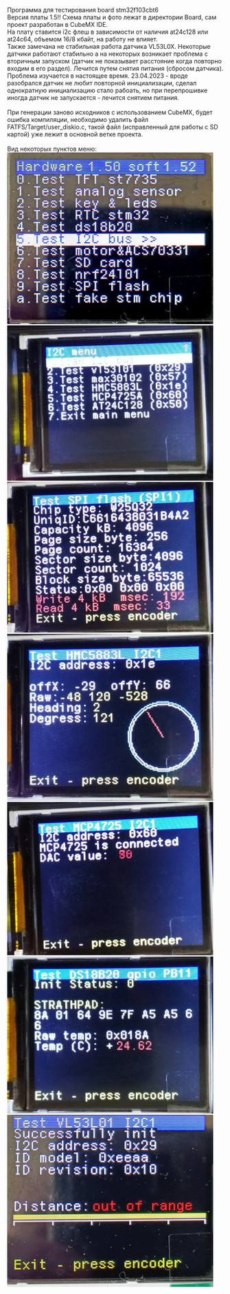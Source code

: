 Программа для тестирования board stm32f103cbt6 <br>
Версия платы 1.5!!
Cхема платы и фото лежат в директории Board, сам проект разработан в CubeMX IDE.<br>
На плату ставится i2c флеш в зависимости от наличия at24c128 или at24c64, объемом 16/8 кбайт, на работу не влияет.<br>
Также замечана не стабильная работа датчика VL53L0X. Некоторые датчики работают стабильно а на некоторых возникает проблема с
вторичным запуском (датчик не показывает расстояние когда повторно входим в его раздел). Лечится путем снятия питания (сбросом датчика).<br>
Проблема изучается в настоящее время. 23.04.2023 - вроде разобрался датчик не любит повторной инициализации, сделал однократную инициализацию 
стало рабоать, но при перепрошивке иногда датчик не запускается - лечится снятием питания.<br>
<br>
При генерации заново исходников с использованием CubeMX, будет ошибка компиляции, необходимо удалить файл FATFS/Target/user_diskio.c, такой
файл (исправленный для работы с SD картой) уже лежит в основной ветке проекта.<br>
<br>
Вид некоторых пунктов меню:<br>
<img src="https://github.com/pav2000/DevBoardSTM32F103CBT/blob/main/CubeIDE/LabMaketTest/Picture/001.jpg" width="480" /> <br>
<img src="https://github.com/pav2000/DevBoardSTM32F103CBT/blob/main/CubeIDE/LabMaketTest/Picture/002.jpg" width="480" /> <br>
<img src="https://github.com/pav2000/DevBoardSTM32F103CBT/blob/main/CubeIDE/LabMaketTest/Picture/003.jpg" width="480" /> <br>
<img src="https://github.com/pav2000/DevBoardSTM32F103CBT/blob/main/CubeIDE/LabMaketTest/Picture/004.jpg" width="480" /> <br>
<img src="https://github.com/pav2000/DevBoardSTM32F103CBT/blob/main/CubeIDE/LabMaketTest/Picture/005.jpg" width="480" /> <br>
<img src="https://github.com/pav2000/DevBoardSTM32F103CBT/blob/main/CubeIDE/LabMaketTest/Picture/006.jpg" width="480" /> <br>
<img src="https://github.com/pav2000/DevBoardSTM32F103CBT/blob/main/CubeIDE/LabMaketTest/Picture/007.jpg" width="480" /> <br>


